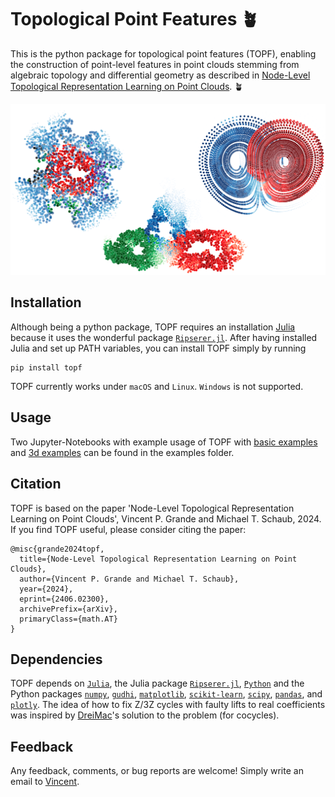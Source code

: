 # Topological Point Features 🪴

This is the python package for topological point features (TOPF), enabling the construction of point-level features in point clouds stemming from algebraic topology and differential geometry as described in [Node-Level Topological Representation Learning on Point Clouds](https://arxiv.org/abs/2406.02300). 🪴

![Example of TOPF on three point clouds](https://github.com/vincent-grande/topf/blob/main/examples/teaserfigure.png?raw=True)

## Installation

Although being a python package, TOPF requires an installation [Julia](https://julialang.org/downloads/) because it uses the wonderful package [`Ripserer.jl`](https://mtsch.github.io/Ripserer.jl/dev/). After having installed Julia and set up PATH variables, you can install TOPF simply by running

    pip install topf

TOPF currently works under `macOS` and `Linux`. `Windows` is not supported.

## Usage

Two Jupyter-Notebooks with example usage of TOPF with [basic examples](https://github.com/vincent-grande/topf/blob/main/examples/topf_basic_examples.ipynb) and [3d examples](https://github.com/vincent-grande/topf/blob/main/examples/topf_examples3d.ipynb) can be found in the examples folder.

## Citation

TOPF is based on the paper 'Node-Level Topological Representation Learning on Point Clouds', Vincent P. Grande and Michael T. Schaub, 2024.
If you find TOPF useful, please consider citing the paper:

    @misc{grande2024topf,
      title={Node-Level Topological Representation Learning on Point Clouds}, 
      author={Vincent P. Grande and Michael T. Schaub},
      year={2024},
      eprint={2406.02300},
      archivePrefix={arXiv},
      primaryClass={math.AT}
    }

## Dependencies

TOPF depends on [`Julia`](https://julialang.org), the Julia package [`Ripserer.jl`](https://mtsch.github.io/Ripserer.jl/dev/), [`Python`](https://www.python.org) and the Python packages [`numpy`](https://numpy.org), [`gudhi`](https://gudhi.inria.fr), [`matplotlib`](https://matplotlib.org), [`scikit-learn`](https://scikit-learn.org/stable/), [`scipy`](https://scipy.org), [`pandas`](https://pandas.pydata.org), and [`plotly`](https://plotly.com). The idea of how to fix Z/3Z cycles with faulty lifts to real coefficients was inspired by [DreiMac](https://dreimac.scikit-tda.org/en/latest/)'s solution to the problem (for cocycles).

## Feedback

Any feedback, comments, or bug reports are welcome! Simply write an email to [Vincent](https://vincent-grande.github.io). 